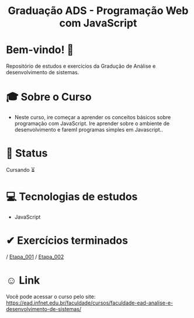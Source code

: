 <div align="center">
<h1>Graduação ADS - Programação Web com JavaScript </h1>
</div>

# Bem-vindo! 👋 <a name="id01"></a>
Repositório de estudos e exercícios da Gradução de Análise e desenvolvimento de sistemas.

# &#x1F393; Sobre o Curso
<ul>
<li>Neste curso, ire começar a aprender os conceitos básicos sobre programação com JavaScript. Ire aprender sobre o ambiente de desenvolvimento e faremI programas simples em Javascript..</li>
</ul>

# &#x1F680; Status
Cursando ⏳


# &#x1F4BB; Tecnologias de estudos
<ul>
  <li>JavaScript</li>
</ul>

# &#10004; Exercícios terminados

/ <a href="https://kaiketorres.github.io/Programa-ao-Web-com-JavaScript---Faculdade-infnet/Etapa_01/Etapa_01.html">Etapa_001</a> 
/
<a href="https://kaiketorres.github.io/Programa-ao-Web-com-JavaScript-Faculdade-infnet/Etapa_02/Etapa_02.html">Etapa_002</a>


# &#X263A; Link
Você pode acessar o curso pelo site: https://ead.infnet.edu.br/faculdade/cursos/faculdade-ead-analise-e-desenvolvimento-de-sistemas/


